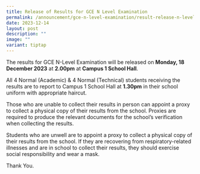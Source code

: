 ```yaml
---
title: Release of Results for GCE N Level Examination
permalink: /announcement/gce-n-level-examination/result-release-n-level-exam/
date: 2023-12-14
layout: post
description: ""
image: ""
variant: tiptap
---
```

<p>The results for GCE N-Level Examination will be released on <strong>Monday, 18 December 2023</strong> at <strong>2.00pm</strong> at <strong>Campus 1 School Hall</strong>. </p><p>All 4 Normal (Academic) &amp; 4 Normal (Technical) students receiving the results are to report to Campus 1 School Hall at <strong>1.30pm</strong> in their school uniform with appropriate haircut. </p><p>Those who are unable to collect their results in person can appoint a proxy to collect a physical copy of their results from the school. Proxies are required to produce the relevant documents for the school’s verification when collecting the results.</p><p>Students who are unwell are to appoint a proxy to collect a physical copy of their results from the school. If they are recovering from respiratory-related illnesses and are in school to collect their results, they should exercise social responsibility and wear a mask.</p><p>Thank You.</p><p></p>